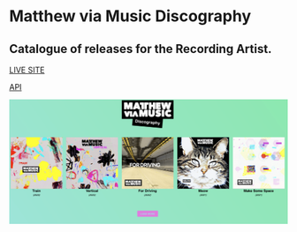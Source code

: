 # Matthew via Music Discography
## Catalogue of releases for the Recording Artist.

[LIVE SITE](https://mvmdiscography.github.io)

[API](https://mvmapi.olk1.com/albums)

![preview](/preview.png)

